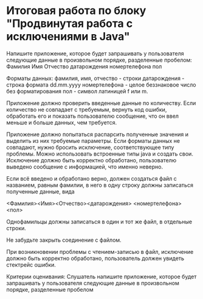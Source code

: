 # Итоговая работа по блоку "Продвинутая работа с исключениями в Java"

Напишите приложение, которое будет запрашивать у пользователя следующие данные
в произвольном порядке, разделенные пробелом:
Фамилия Имя Отчество датарождения номертелефона пол

Форматы данных:
фамилия, имя, отчество - строки
датарождения - строка формата dd.mm.yyyy
номертелефона - целое беззнаковое число без форматирования
пол - символ латиницей f или m.

Приложение должно проверить введенные данные по количеству. Если количество
не совпадает с требуемым, вернуть код ошибки, обработать его и показать
пользователю сообщение, что он ввел меньше и больше данных, чем требуется.

Приложение должно попытаться распарсить полученные значения и выделить из них
требуемые параметры. Если форматы данных не совпадают, нужно бросить
исключение, соответствующее типу проблемы. Можно использовать встроенные типы
java и создать свои. Исключение должно быть корректно обработано, пользователю
выведено сообщение с информацией, что именно неверно.

Если всё введено и обработано верно, должен создаться файл с названием, равным
фамилии, в него в одну строку должны записаться полученные данные, вида

<Фамилия><Имя><Отчество><датарождения> <номертелефона><пол>

Однофамильцы должны записаться в один и тот же файл, в отдельные строки.

Не забудьте закрыть соединение с файлом.

При возникновении проблемы с чтением-записью в файл, исключение должно быть
корректно обработано, пользователь должен увидеть стектрейс ошибки.

Критерии оценивания:
Слушатель напишите приложение, которое будет запрашивать у пользователя
следующие данные в произвольном порядке, разделенные пробелом
